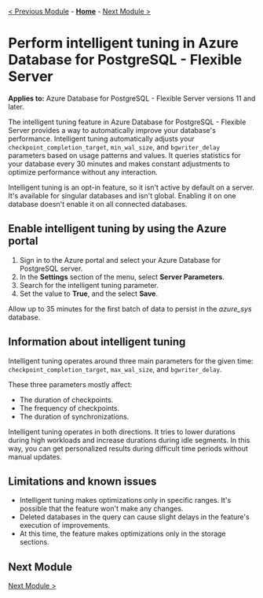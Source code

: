 
[< Previous Module](../module03/concepts-backup-restore.md) - **[Home](../../README.md)** - [Next Module >](../module05/concepts-logging.md)


# Perform intelligent tuning in Azure Database for PostgreSQL - Flexible Server



**Applies to:** Azure Database for PostgreSQL - Flexible Server versions 11 and later.

The intelligent tuning feature in Azure Database for PostgreSQL - Flexible Server provides a way to automatically improve your database's performance. Intelligent tuning automatically adjusts your `checkpoint_completion_target`, `min_wal_size`, and `bgwriter_delay` parameters based on usage patterns and values. It queries statistics for your database every 30 minutes and makes constant adjustments to optimize performance without any interaction.

Intelligent tuning is an opt-in feature, so it isn't active by default on a server. It's available for singular databases and isn't global. Enabling it on one database doesn't enable it on all connected databases.

## Enable intelligent tuning by using the Azure portal

1. Sign in to the Azure portal and select your Azure Database for PostgreSQL server.
2. In the **Settings** section of the menu, select **Server Parameters**.
3. Search for the intelligent tuning parameter.
4. Set the value to **True**, and the select **Save**.

Allow up to 35 minutes for the first batch of data to persist in the *azure_sys* database.

## Information about intelligent tuning

Intelligent tuning operates around three main parameters for the given time: `checkpoint_completion_target`, `max_wal_size`, and `bgwriter_delay`.

These three parameters mostly affect: 

* The duration of checkpoints.
* The frequency of checkpoints.
* The duration of synchronizations.

Intelligent tuning operates in both directions. It tries to lower durations during high workloads and increase durations during idle segments. In this way, you can get personalized results during difficult time periods without manual updates.

## Limitations and known issues

* Intelligent tuning makes optimizations only in specific ranges. It's possible that the feature won't make any changes.
* Deleted databases in the query can cause slight delays in the feature's execution of improvements.
* At this time, the feature makes optimizations only in the storage sections.

## Next Module
[Next Module >](../module05/concepts-logging.md)

